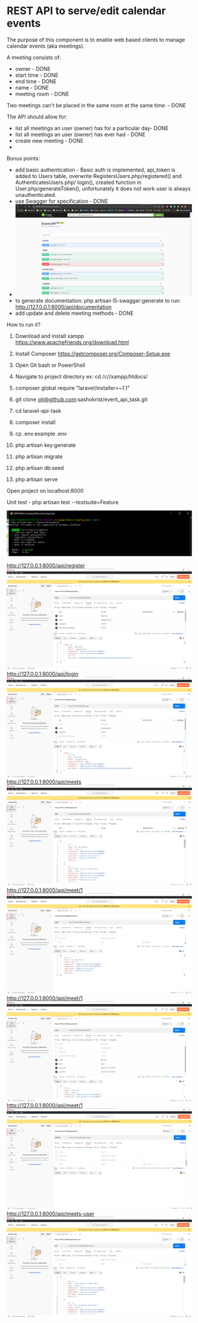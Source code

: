 # REST API to serve/edit calendar events

The purpose of this component is to enable web based clients to manage calendar events (aka meetings).

A meeting consists of:
- owner - DONE
- start time - DONE
- end time - DONE
- name - DONE
- meeting room - DONE

Two meetings can't be placed in the same room at the same time. - DONE

The API should allow for:
- list all meetings an user (owner) has for a particular day- DONE
- list all meetings an user (owner) has ever had - DONE
- create new meeting - DONE
- 
Bonus points:
- add basic authentication - Basic auth is implemented, api_token is added to Users table, overwrite RegistersUsers.php/registered() and AuthenticatesUsers.php/ login(), created function in User.php/generateToken(), unfortunately it does not work user is always unauthenticated.
- use Swagger for specification - DONE
- ![img_9.png](img_9.png)
- to generate documentation: php artisan l5-swagger:generate to run: http://127.0.0.1:8000/api/documentation
- add update and delete meeting methods - DONE

How to run it?

1. Download and install xampp https://www.apachefriends.org/download.html

2. Install Composer https://getcomposer.org/Composer-Setup.exe

3. Open Git bash or PowerShell

4. Navigate to project directory ex: cd /c//xampp/htdocs/

5. composer global require "laravel/installer=~1.1"

6. git clone git@github.com:sashokrist/event_api_task.git

7. cd laravel-api-task

8. composer install

9. cp .env.example .env

10. php artisan key:generate

11. php artisan migrate

12. php artisan db:seed

13. php artisan serve

Open project on localhost:8000

Unit test -  php artisan test --testsuite=Feature

![img_10.png](img_10.png)

http://127.0.0.1:8000/api/register ![img.png](img.png) http://127.0.0.1:8000/api/login ![img_1.png](img_1.png) http://127.0.0.1:8000/api/meets ![img_2.png](img_2.png) http://127.0.0.1:8000/api/meet/1 ![img_3.png](img_3.png) http://127.0.0.1:8000/api/meet/1 ![img_4.png](img_4.png) http://127.0.0.1:8000/api/meet/1 ![img_5.png](img_5.png) http://127.0.0.1:8000/api/meets-user ![img_6.png](img_6.png)
